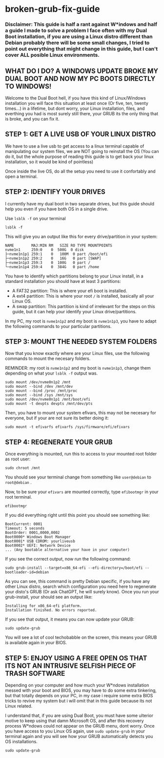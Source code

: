# broken-grub-fix-guide
### Disclaimer: This guide is half a rant against W*indows and half a guide I made to solve a problem I face often with my Dual Boot installation, if you are using a Linux distro different than Debian probably there will be some small changes, I tried to point out everything that might change in this guide, but I can't cover ALL posible Linux environments.

## WHAT DO I DO? A WINDOWS UPDATE BROKE MY DUAL BOOT AND NOW MY PC BOOTS DIRECTLY TO WINDOWS!
Welcome to the Dual Boot hell, if you have this kind of Linux/Windows installation you will face this situation at least once (Or five, ten, twenty times...) in a lifetime, but dont worry, your Linux installation, files, and everthing you had is most surely still there, your GRUB its the only thing that is broke, and you can fix it.

## STEP 1: GET A LIVE USB OF YOUR LINUX DISTRO
We have to use a live usb to get access to a linux terminal capable of manipulating our system files, we are NOT going to reinstall the OS (You can do it, but the whole purpose of reading this guide is to get back your linux installation, so it would be kind of pointless)

Once inside the live OS, do all the setup you need to use it confortably and open a terminal.

## STEP 2: IDENTIFY YOUR DRIVES
I currently have my dual boot in two separate drives, but this guide should help you even if you have both OS in a single drive.

Use `lsblk -f` on your terminal 
```
lsblk -f
```

This will give you an output like this for every drive/partition in your system:
```
NAME        MAJ:MIN RM   SIZE RO TYPE MOUNTPOINTS
nvme1n1     259:0    0  500G  0 disk  
├─nvme1n1p1 259:1    0   100M  0 part /boot/efi
├─nvme1n1p2 259:2    0   16G   0 part [SWAP]
├─nvme1n1p3 259:3    0  100G   0 part /
└─nvme1n1p4 259:4    0  384G   0 part /home
```

You have to identify which partitions belong to your Linux install, in a standard installation you should have at least 3 partitions:
* A FAT32 partition: This is where your efi boot is installed.
* A ext4 partition: This is where your root `/` is installed, basically all your Linux OS.
* A swap partition: This partition is kind of irrelevant for the steps on this guide, but it can help your identify your Linux drive/partitions.

In my PC, my root is `nvme1n1p2` and my boot is `nvme1n1p3`, you have to adapt the following commands to your particular partitions. 

## STEP 3: MOUNT THE NEEDED SYSTEM FOLDERS
Now that you know exactly where are your Linux files, use the following commands to mount the necesary folders.

REMINDER: my root is `nvme1n1p2` and my boot is `nvme1n1p3`, change them depending on what your `lsblk -f` output was.

```
sudo mount /dev/nvme0n1p2 /mnt
sudo mount --bind /dev /mnt/dev
sudo mount --bind /proc /mnt/proc
sudo mount --bind /sys /mnt/sys
sudo mount /dev/nvme0n1p1 /mnt/boot/efi
sudo mount -t devpts devpts /mnt/dev/pts
```

Then, you have to mount your system efivars, this may not be necesary for everyone, but if your are not sure its better doing it:

```
sudo mount -t efivarfs efivarfs /sys/firmware/efi/efivars
```

## STEP 4: REGENERATE YOUR GRUB
Once everything is mounted, run this to access to your mounted root folder as root user:
```
sudo chroot /mnt
```

You should see your terminal change from something like `user@debian` to `root@debian` .

Now, to be sure your `efivars` are mounted correctly, type `efibootmgr` in your root terminal. 
```
efibootmgr
```

If you did everything right until this point you should see something like:
```
BootCurrent: 0001
Timeout: 5 seconds
BootOrder: 0001,0000,0002
Boot0000* Windows Boot Manager
Boot0001* USB CDROM: yourliveusb
Boot0002* UEFI: Network Device
... (Any bootable alternative your have in your computer)
```

If you see the correct output, now run the following command:
```
sudo grub-install --target=x86_64-efi --efi-directory=/boot/efi --bootloader-id=debian
```
As you can see, this command is pretty Debian specific, if you have any other Linux distro, search which configuration you need here to regenerate your disto's GRUB (Or ask ChatGPT, he will surely know).
Once you run your grub-install, your should see an output like: 
```
Installing for x86_64-efi platform.
Installation finished. No errors reported.
```
If you see that output, it means you can now update your GRUB:
```
sudo update-grub
```
You will see a lot of cool techobabble on the screen, this means your GRUB is available again in your BIOS.

## STEP 5: ENJOY USING A FREE OPEN OS THAT ITS NOT AN INTRUSIVE SELFISH PIECE OF TRASH SOFTWARE
Depending on your computer and how much your W*ndows installation messed with your boot and BIOS, you may have to do some extra tinkering, but that totally depends on your PC, in my case i require some extra BIOS tricks to revive my system but i will omit that in this guide because its not Linux related.

I understand that, if you are using Dual Boot, you must have some ulterior motive to keep using that damn Microsoft OS, and after this recovery process W*ndows could not appear on the GRUB menu, dont worry. 
Once you have access to you Linux OS again, use `sudo update-grub` in your terminal again and you will see how your GRUB automatically detects you OS installations.
```
sudo update-grub
```
